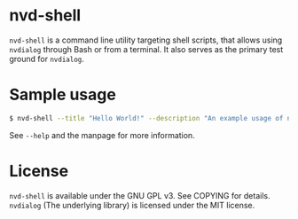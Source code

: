 # nvd-shell
`nvd-shell` is a command line utility targeting shell scripts, that allows using `nvdialog` through Bash or from a terminal. It also serves as the primary test ground for `nvdialog`.

# Sample usage
```sh
$ nvd-shell --title "Hello World!" --description "An example usage of nvd-shell on Linux." --dialog-type error
```
See `--help` and the manpage for more information.

# License
`nvd-shell` is available under the GNU GPL v3. See COPYING for details.\
`nvdialog` (The underlying library) is licensed under the MIT license.